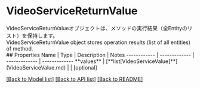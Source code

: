 # VideoServiceReturnValue

<div lang=\"ja\">VideoServiceReturnValueオブジェクトは、メソッドの実行結果（全Entityのリスト）を保持します。</div> <div lang=\"en\">VideoServiceReturnValue object stores operation results (list of all entities) of method.</div> 
## Properties
Name | Type | Description | Notes
------------ | ------------- | ------------- | -------------
**values** | [**list[VideoServiceValue]**](VideoServiceValue.md) |  | [optional] 

[[Back to Model list]](../README.md#documentation-for-models) [[Back to API list]](../README.md#documentation-for-api-endpoints) [[Back to README]](../README.md)


